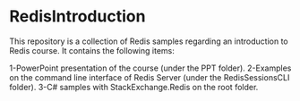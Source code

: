 # RedisIntroduction
This repository is a collection of Redis samples regarding an introduction to Redis course. It contains the following items:

1-PowerPoint presentation of the course (under the PPT folder).
2-Examples on the command line interface of Redis Server (under the RedisSessionsCLI folder).
3-C# samples with StackExchange.Redis on the root folder. 
